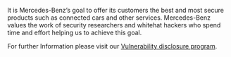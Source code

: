 <!-- SPDX-License-Identifier: MIT --->
It is Mercedes-Benz’s goal to offer its customers the best and most secure products such as connected cars and other services. Mercedes-Benz values the work of security researchers and whitehat hackers who spend time and effort helping us to achieve this goal.

For further Information please visit our [Vulnerability disclosure program](https://www.mercedes-benz.com/en/whitehat/).


